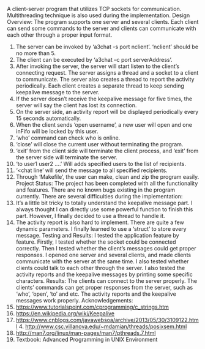 A client-server program that utilizes TCP sockets for communication. Multithreading technique is also used during the implementation.
Design Overview:
The program supports one server and several clients. Each client can send some commands to the server and clients can communicate with each other through a proper input format.
1. The server can be invoked by ‘a3chat -s port nclient’. ‘nclient’ should be no more than 5.
2. The client can be executed by ‘a3chat –c port serverAddress’.
3. After invoking the server, the server will start listen to the client’s connecting request.
The server assigns a thread and a socket to a client to communicate. The server also creates a thread to report the activity periodically. Each client creates a separate thread to keep sending keepalive message to the server.
4. If the server doesn’t receive the keepalive message for five times, the server will say the client has lost its connection.
5. On the server side, an activity report will be displayed periodically every 15 seconds automatically.
6. When the client sends ‘open username’, a new user will open and one inFifo will be locked by this user.
7. ‘who’ command can check who is online.
8. ‘close’ will close the current user without terminating the program.
9. ‘exit’ from the client side will terminate the client process, and ‘exit’ from the server
side will terminate the server.
10. ‘to user1 user2 ....’ Will adds specified users to the list of recipients.
11. ‘<chat line’ will send the message to all specified recipients.
12. Through ‘Makefile’, the user can make, clean and zip the program easily.
Project Status:
The project has been completed with all the functionality and features. There are no known bugs existing in the program currently. There are several difficulties during the implementation:
1. It’s a little bit tricky to totally understand the keepalive message part. I always thought I can directly use some powerful function to finish this part. However, I finally decided to use a thread to handle it.
2. The activity report is also hard to implement. There are quite a few dynamic parameters. I finally learned to use a ‘struct’ to store every message.
Testing and Results:
I tested the application feature by feature. Firstly, I tested whether the socket could be connected correctly. Then I tested whether the client’s messages could get proper responses. I opened one server and several clients, and made clients communicate with the server at the same time. I also tested whether clients could talk to each other through the server. I also tested the activity reports and the keepalive messages by printing some specific characters.
Results: The clients can connect to the server properly. The clients’ commands can get proper responses from the server, such as ‘who’, ‘open’, ‘to’ and etc. The activity reports and the keepalive messages work properly.
Acknowledgements:
1. https://www.tutorialspoint.com/cprogramming/c_strings.htm
2. https://en.wikipedia.org/wiki/Keepalive
3. https://www.cnblogs.com/javawebsoa/archive/2013/05/30/3109122.html 4. http://www.csc.villanova.edu/~mdamian/threads/posixsem.html
5. http://man7.org/linux/man-pages/man7/pthreads.7.html
6. Textbook: Advanced Programming in UNIX Environment
